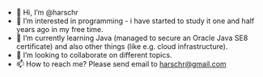 - 👋 Hi, I’m @harschr
- 👀 I’m interested in programming - i have started to study it one and half years ago in my free time. 
- 🌱 I’m currently learning Java (managed to secure an Oracle Java SE8 certificate) and also other things (like e.g. cloud infrastructure).
- 💞️ I’m looking to collaborate on different topics.
- 📫 How to reach me? Please send email to harschr@gmail.com

<!---
harschr/harschr is a ✨ special ✨ repository because its `README.md` (this file) appears on your GitHub profile.
You can click the Preview link to take a look at your changes.
--->
